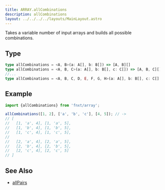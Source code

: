 ```yaml
---
title: ARRAY.allCombinations
description: allCombinations
layout: ../../../../layouts/MainLayout.astro
---
```


Takes a variable number of input arrays and builds all possible combinations.

## Type
```ts
type allCombinations = <A, B>(a: A[], b: B[]) => [A, B][]
type allCombinations = <A, B, C>(a: A[], b: B[], c: C[]) => [A, B, C][]
//...
type allCombinations = <A, B, C, D, E, F, G, H>(a: A[], b: B[], c: C[], d: D[], e: E[], f: F[], g: G[], h: H[]) => [A, B, C, D, E, F, G, H][]
```
## Example
```ts
import {allCombinations} from 'fnxt/array';

allCombinations([1, 2], ['a', 'b', 'c'], [4, 5]); // -> 
// [
//   [1, 'a', 4], [1, 'a', 5], 
//   [1, 'b', 4], [1, 'b', 5],
//   [1, 'c', 4], [1, 'c', 5],
//
//   [2, 'a', 4], [2, 'a', 5], 
//   [2, 'b', 4], [2, 'b', 5], 
//   [2, 'c', 4], [2, 'c', 5]
// ]
```

## See Also
- [allPairs](/core/en/array/operator/allPairs)
